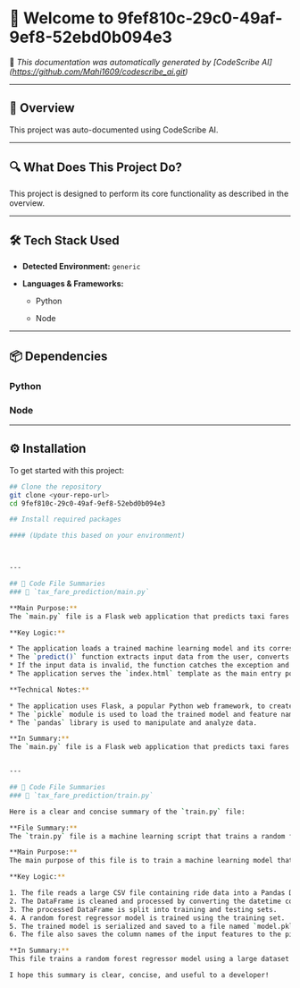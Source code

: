 # 👋 Welcome to 9fef810c-29c0-49af-9ef8-52ebd0b094e3

📄 *This documentation was automatically generated by [CodeScribe AI] (https://github.com/Mahi1609/codescribe_ai.git)*

---

## 🧠 Overview

This project was auto-documented using CodeScribe AI.

---

## 🔍 What Does This Project Do?

This project is designed to perform its core functionality as described in the overview.


---

## 🛠 Tech Stack Used

- **Detected Environment:** `generic`
- **Languages & Frameworks:**

  - Python

  - Node


---

## 📦 Dependencies



### Python



### Node



---

## ⚙️ Installation

To get started with this project:

```bash
## Clone the repository
git clone <your-repo-url>
cd 9fef810c-29c0-49af-9ef8-52ebd0b094e3

## Install required packages

#### (Update this based on your environment)



---

## 🧩 Code File Summaries
### 📄 `tax_fare_prediction/main.py`

**Main Purpose:**
The `main.py` file is a Flask web application that predicts taxi fares based on various environmental and temporal factors. It uses a trained machine learning model to make predictions and serves a user-friendly interface to input data and display results.

**Key Logic:**

* The application loads a trained machine learning model and its corresponding feature names from a pickle file (`model.pkl`).
* The `predict()` function extracts input data from the user, converts it to a Pandas DataFrame, and makes a prediction using the trained model.
* If the input data is invalid, the function catches the exception and returns an error message to the user.
* The application serves the `index.html` template as the main entry point and the `result.html` template to display the predicted value.

**Technical Notes:**

* The application uses Flask, a popular Python web framework, to create a web application.
* The `pickle` module is used to load the trained model and feature names from a file.
* The `pandas` library is used to manipulate and analyze data.

**In Summary:**
The `main.py` file is a Flask web application that predicts taxi fares using a trained machine learning model. It loads the model and feature names from a pickle file, extracts input data from the user, makes a prediction, and serves the results through a user-friendly interface.


---

## 🧩 Code File Summaries
### 📄 `tax_fare_prediction/train.py`

Here is a clear and concise summary of the `train.py` file:

**File Summary:**
The `train.py` file is a machine learning script that trains a random forest regressor model to predict taxi fares based on various features.

**Main Purpose:**
The main purpose of this file is to train a machine learning model that can predict taxi fares based on features such as time of day, day of the week, and other relevant factors.

**Key Logic:**

1. The file reads a large CSV file containing ride data into a Pandas DataFrame.
2. The DataFrame is cleaned and processed by converting the datetime column into a datetime format, extracting the hour and day of the week, and dropping unnecessary columns.
3. The processed DataFrame is split into training and testing sets.
4. A random forest regressor model is trained using the training set.
5. The trained model is serialized and saved to a file named `model.pkl`.
6. The file also saves the column names of the input features to the pickle file.

**In Summary:**
This file trains a random forest regressor model using a large dataset of ride data and saves the trained model to a file. The model can be used later to make predictions of taxi fares based on various features.

I hope this summary is clear, concise, and useful to a developer!

